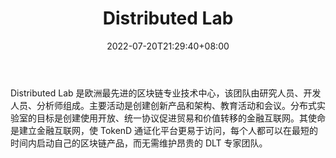 ﻿---
weight: 
title: "Distributed Lab"
description: "Distributed Lab 是欧洲最先进的区块链专业技术中心，该团队由研究人员、开发人员、分析师组成。主要活动是创建创新产品和架构、教育活动和会议。分布式实验室的目标是创建使用开放、统一协议促进贸易和价值转移的金融互联网。"
date: 2022-07-20T21:29:40+08:00
lastmod: 2022-07-20T15:15:40+08:00
draft: false
authors: ["Cindy"]
featuredImage: "distributed-lab.jpg"
link: "https://distributedlab.com/"
tags: ["研究机构","Distributed Lab"]
categories: ["navigation"]
navigation: ["研究机构"]
lightgallery: true
toc: true
pinned: false
recommend: false
recommend1: false
---
Distributed Lab 是欧洲最先进的区块链专业技术中心，该团队由研究人员、开发人员、分析师组成。主要活动是创建创新产品和架构、教育活动和会议。分布式实验室的目标是创建使用开放、统一协议促进贸易和价值转移的金融互联网。其使命是建立金融互联网，使 TokenD 通证化平台更易于访问，每个人都可以在最短的时间内启动自己的区块链产品，而无需维护昂贵的 DLT 专家团队。
